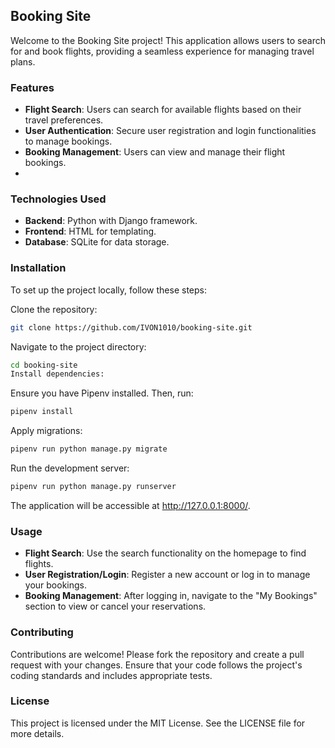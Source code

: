 ## Booking Site
Welcome to the Booking Site project! This application allows users to search for and book flights, providing a seamless experience for managing travel plans.

### Features
- **Flight Search**: Users can search for available flights based on their travel preferences.
- **User Authentication**: Secure user registration and login functionalities to manage bookings.
- **Booking Management**: Users can view and manage their flight bookings.
- 
### Technologies Used
- **Backend**: Python with Django framework.
- **Frontend**: HTML for templating.
- **Database**: SQLite for data storage.
  
### Installation
To set up the project locally, follow these steps:

Clone the repository:
```bash
git clone https://github.com/IVON1010/booking-site.git
```

Navigate to the project directory:

```bash
cd booking-site
Install dependencies:
```

Ensure you have Pipenv installed. Then, run:

```bash
pipenv install
```

Apply migrations:

```bash
pipenv run python manage.py migrate
```

Run the development server:

```bash
pipenv run python manage.py runserver
```

The application will be accessible at http://127.0.0.1:8000/.

### Usage
- **Flight Search**: Use the search functionality on the homepage to find flights.
- **User Registration/Login**: Register a new account or log in to manage your bookings.
- **Booking Management**: After logging in, navigate to the "My Bookings" section to view or cancel your reservations.
  
### Contributing
Contributions are welcome! Please fork the repository and create a pull request with your changes. Ensure that your code follows the project's coding standards and includes appropriate tests.

### License
This project is licensed under the MIT License. See the LICENSE file for more details.
